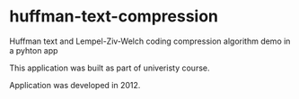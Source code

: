 # huffman-text-compression
Huffman text and Lempel-Ziv-Welch coding compression algorithm demo in a pyhton app

This application was built as part of univeristy course.

Application was developed in 2012.